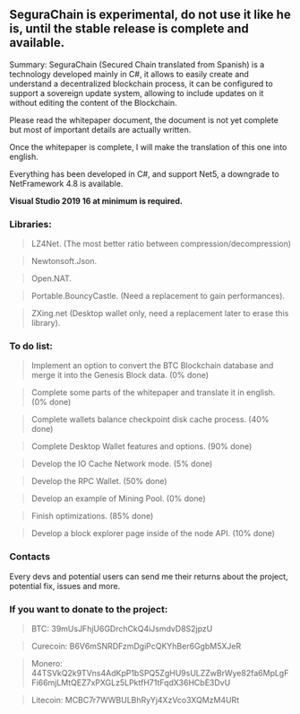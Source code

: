 <h2>SeguraChain is experimental, do not use it like he is, until the stable release is complete and available.</h2>

Summary: SeguraChain (Secured Chain translated from Spanish) is a technology developed mainly in C#,
it allows to easily create and understand a decentralized blockchain process, it can be configured to support a sovereign update system,
allowing to include updates on it without editing the content of the Blockchain. 

Please read the whitepaper document, the document is not yet complete but most of important details are actually written.

Once the whitepaper is complete, I will make the translation of this one into english.

Everything has been developed in C#, and support Net5, a downgrade to NetFramework 4.8 is available.

<b>Visual Studio 2019 16 at minimum is required.</b>


 
<h3>Libraries:</h3>

> LZ4Net. (The most better ratio between compression/decompression)

> Newtonsoft.Json.

> Open.NAT.

> Portable.BouncyCastle. (Need a replacement to gain performances).

> ZXing.net (Desktop wallet only, need a replacement later to erase this library).

  
<h3>To do list:</h3>

> Implement an option to convert the BTC Blockchain database and merge it into the Genesis Block data. (0% done)

> Complete some parts of the whitepaper and translate it in english. (0% done)

> Complete wallets balance checkpoint disk cache process. (40% done)

> Complete Desktop Wallet features and options. (90% done)

> Develop the IO Cache Network mode. (5% done)

> Develop the RPC Wallet. (50% done)

> Develop an example of Mining Pool. (0% done)

> Finish optimizations. (85% done)

> Develop a block explorer page inside of the node API. (10% done)


<h3>Contacts</h3>
  
Every devs and potential users can send me their returns about the project, potential fix, issues and more.
  
  
<h3>If you want to donate to the project:</h3>

> BTC: 39mUsJFhjU6GDrchCkQ4iJsmdvD8S2jpzU

> Curecoin: B6V6mSNRDFzmDgiPcQKYhBer6GgbM5XJeR

> Monero: 44TSVkQ2k9TVns4AdKpP1bSPQ5ZgHU9sULZZwBrWye82fa6MpLgFFi66mjLMtQEZ7xPXGLz5LPktfH71tFqdX36HCbE3DvU

> Litecoin: MCBC7r7WWBULBhRyYj4XzVco3XQMzM4URt


